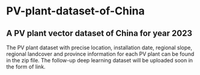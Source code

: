 # PV-plant-dataset-of-China
## A PV plant vector dataset of China for year 2023
The PV plant dataset with precise location, installation date, regional slope, regional landcover and province information for each PV plant can be found in the zip file.
The follow-up deep learning dataset will be uploaded soon in the form of link.
